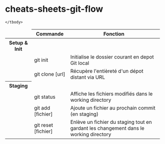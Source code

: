 # cheats-sheets-git-flow

<tr>
    <td></td>
    <td></td>
    <td></td>
</tr>

<table>
    <thead>
        <tr>
            <td></td>
            <th >Commande</th>
            <th >Fonction</th>
        </tr>   
    </thead>
    <tbody>
        <tr>
            <th>Setup & Init</th>
        </tr>
        <tr>
            <!-- <td><b>Setup & Init</b></td> -->
            <td></td>
            <td>git init</td>
            <td>Initialise le dossier courant en depot Git local</td>
        </tr>
         <tr>
            <td></td>
            <td>git clone [url]</td>
            <td>Récupère l'entièreté d'un dépot distant via URL</td>
        </tr>
        <tr>
        <tr>
            <th>Staging</th>
        </tr>
            <td></td>
            <td>git status</td>
            <td>Affiche les fichiers modifiés dans le working directory</td>
        </tr>
        <tr>
            <td></td>
            <td>git add [fichier]</td>
            <td>Ajoute un fichier au prochain commit (en staging)</td>
        </tr>
        <tr>
            <td></td>
            <td>git reset [fichier]</td>
            <td>Enlève un fichier du staging tout en gardant les changement dans le working directory</td>
        </tr>

    </tbody>

</table>
